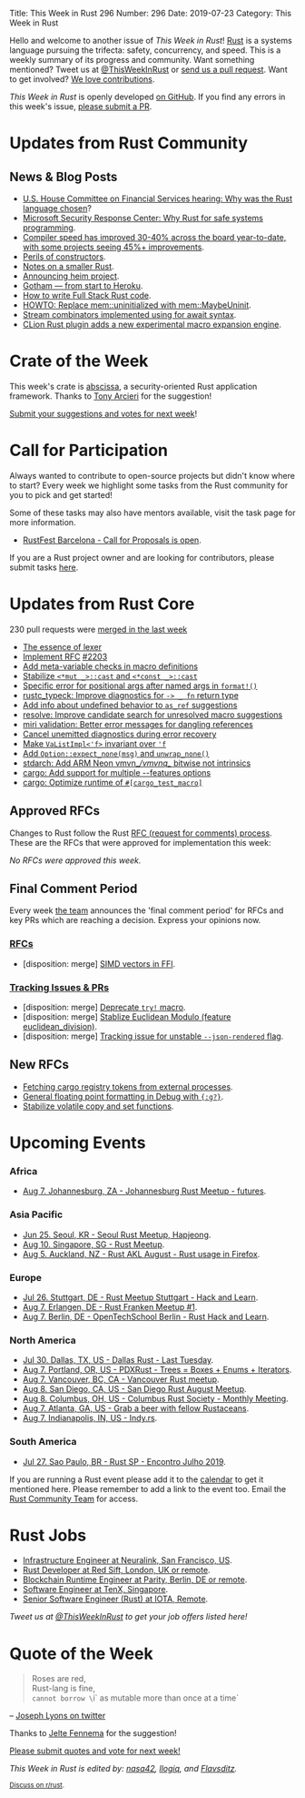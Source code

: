 Title: This Week in Rust 296
Number: 296
Date: 2019-07-23
Category: This Week in Rust

Hello and welcome to another issue of *This Week in Rust*!
[Rust](http://rust-lang.org) is a systems language pursuing the trifecta: safety, concurrency, and speed.
This is a weekly summary of its progress and community.
Want something mentioned? Tweet us at [@ThisWeekInRust](https://twitter.com/ThisWeekInRust) or [send us a pull request](https://github.com/cmr/this-week-in-rust).
Want to get involved? [We love contributions](https://github.com/rust-lang/rust/blob/master/CONTRIBUTING.md).

*This Week in Rust* is openly developed [on GitHub](https://github.com/cmr/this-week-in-rust).
If you find any errors in this week's issue, [please submit a PR](https://github.com/cmr/this-week-in-rust/pulls).

# Updates from Rust Community

## News & Blog Posts

* [U.S. House Committee on Financial Services hearing: Why was the Rust language chosen](https://www.c-span.org/video/?c4808083/rust-language-chosen)?
* [Microsoft Security Response Center: Why Rust for safe systems programming](https://msrc-blog.microsoft.com/2019/07/22/why-rust-for-safe-systems-programming/).
* [Compiler speed has improved 30-40% across the board year-to-date, with some projects seeing 45%+ improvements](https://www.reddit.com/r/rust/comments/cezxjn/compiler_speed_has_improved_3040_across_the_board/).
* [Perils of constructors](https://matklad.github.io/2019/07/16/perils-of-constructors.html).
* [Notes on a smaller Rust](https://boats.gitlab.io/blog/post/notes-on-a-smaller-rust/).
* [Announcing heim project](https://svartalf.info/posts/2019-07-17-announcing-heim-project/).
* [Gotham — from start to Heroku](https://blog.codeship.com/gotham-from-start-to-heroku/).
* [How to write Full Stack Rust code](https://www.steadylearner.com/blog/read/How-to-write-Full-Stack-Rust-code).
* [HOWTO: Replace mem::uninitialized with mem::MaybeUninit](https://www.reddit.com/r/rust/comments/cefgec/howto_replace_memuninitialized_with_memmaybeuninit/).
* [Stream combinators implemented using for await syntax](https://www.reddit.com/r/rust/comments/cbvhq9/stream_combinators_implemented_using_for_await/).
* [CLion Rust plugin adds a new experimental macro expansion engine](https://www.jetbrains.com/clion/whatsnew/#v2019-2-rust).

# Crate of the Week

This week's crate is [abscissa](https://github.com/iqlusioninc/abscissa), a security-oriented Rust application framework.
Thanks to [Tony Arcieri](https://users.rust-lang.org/t/crate-of-the-week/2704/590) for the suggestion!

[Submit your suggestions and votes for next week][submit_crate]!

[submit_crate]: https://users.rust-lang.org/t/crate-of-the-week/2704

# Call for Participation

Always wanted to contribute to open-source projects but didn't know where to start?
Every week we highlight some tasks from the Rust community for you to pick and get started!

Some of these tasks may also have mentors available, visit the task page for more information.

* [RustFest Barcelona - Call for Proposals is open](https://blog.rustfest.eu/cfp-for-barcelona).

If you are a Rust project owner and are looking for contributors, please submit tasks [here][guidelines].

[guidelines]: https://users.rust-lang.org/t/twir-call-for-participation/4821

# Updates from Rust Core

230 pull requests were [merged in the last week][merged]

[merged]: https://github.com/search?q=is%3Apr+org%3Arust-lang+is%3Amerged+merged%3A2019-07-15..2019-07-22

* [The essence of lexer](https://github.com/rust-lang/rust/pull/59706)
* [Implement RFC](https://github.com/rust-lang/rust/pull/61749) [#2203](https://rust-lang.github.io/rfcs/2203-const-repeat-expr.html)
* [Add meta-variable checks in macro definitions](https://github.com/rust-lang/rust/pull/62008)
* [Stabilize `<*mut _>::cast` and `<*const _>::cast`](https://github.com/rust-lang/rust/pull/62713)
* [Specific error for positional args after named args in `format!()`](https://github.com/rust-lang/rust/pull/62710)
* [rustc_typeck: Improve diagnostics for `-> _ fn` return type](https://github.com/rust-lang/rust/pull/62694)
* [Add info about undefined behavior to `as_ref` suggestions](https://github.com/rust-lang/rust/pull/62685)
* [resolve: Improve candidate search for unresolved macro suggestions](https://github.com/rust-lang/rust/pull/62684)
* [miri validation: Better error messages for dangling references](https://github.com/rust-lang/rust/pull/62673)
* [Cancel unemitted diagnostics during error recovery](https://github.com/rust-lang/rust/pull/62666)
* [Make `VaListImpl<'f>` invariant over `'f`](https://github.com/rust-lang/rust/pull/62639)
* [Add `Option::expect_none(msg)` and `unwrap_none()`](https://github.com/rust-lang/rust/pull/62596)
* [stdarch: Add ARM Neon vmvn_*/vmvnq_* bitwise not intrinsics](https://github.com/rust-lang/stdarch/pull/770)
* [cargo: Add support for multiple --features options](https://github.com/rust-lang/cargo/pull/7084)
* [cargo: Optimize runtime of `#[cargo_test_macro]`](https://github.com/rust-lang/cargo/pull/7146)

## Approved RFCs

Changes to Rust follow the Rust [RFC (request for comments)
process](https://github.com/rust-lang/rfcs#rust-rfcs). These
are the RFCs that were approved for implementation this week:

*No RFCs were approved this week.*

## Final Comment Period

Every week [the team](https://www.rust-lang.org/team.html) announces the
'final comment period' for RFCs and key PRs which are reaching a
decision. Express your opinions now.

### [RFCs](https://github.com/rust-lang/rfcs/labels/final-comment-period)

* [disposition: merge] [SIMD vectors in FFI](https://github.com/rust-lang/rfcs/pull/2574).

### [Tracking Issues & PRs](https://github.com/rust-lang/rust/labels/final-comment-period)

* [disposition: merge] [Deprecate `try!` macro](https://github.com/rust-lang/rust/pull/62672).
* [disposition: merge] [Stablize Euclidean Modulo (feature euclidean_division)](https://github.com/rust-lang/rust/pull/61884).
* [disposition: merge] [Tracking issue for unstable `--json-rendered` flag](https://github.com/rust-lang/rust/issues/60987).

## New RFCs

* [Fetching cargo registry tokens from external processes](https://github.com/rust-lang/rfcs/pull/2730).
* [General floating point formatting in Debug with `{:g?}`](https://github.com/rust-lang/rfcs/pull/2729).
* [Stabilize volatile copy and set functions](https://github.com/rust-lang/rfcs/pull/2728).

# Upcoming Events

### Africa

* [Aug  7. Johannesburg, ZA - Johannesburg Rust Meetup - futures](https://www.meetup.com/Johannesburg-Rust-Meetup/events/dgqmbryzlbkb/).

### Asia Pacific

* [Jun 25. Seoul, KR - Seoul Rust Meetup, Hapjeong](https://www.meetup.com/Rust-Seoul-Meetup/events/srxvzqyzkbfc/).
* [Aug 10. Singapore, SG - Rust Meetup](https://www.eventbrite.com/e/rust-meetup-tickets-65358532129).
* [Aug  5. Auckland, NZ - Rust AKL August - Rust usage in Firefox](https://www.meetup.com/rust-akl/events/259480991/).

### Europe

* [Jul 26. Stuttgart, DE - Rust Meetup Stuttgart - Hack and Learn](https://gettogether.community/events/1763/3-hack-and-learn-shackspace-stuttgart/).
* [Aug  7. Erlangen, DE - Rust Franken Meetup #1](https://www.meetup.com/Rust-NERF/events/263163435/).
* [Aug  7. Berlin, DE - OpenTechSchool Berlin - Rust Hack and Learn](https://www.meetup.com/opentechschool-berlin/events/gkkttqyzlbkb/).

### North America

* [Jul 30. Dallas, TX, US - Dallas Rust - Last Tuesday](https://www.meetup.com/Dallas-Rust/events/zfgwzmyzkbnc/).
* [Aug  7. Portland, OR, US - PDXRust - Trees = Boxes + Enums + Iterators](https://www.meetup.com/PDXRust/events/263383260/).
* [Aug  7. Vancouver, BC, CA - Vancouver Rust meetup](https://www.meetup.com/Vancouver-Rust/events/fzqqwqyzlbkb/).
* [Aug  8. San Diego, CA, US - San Diego Rust August Meetup](https://www.meetup.com/San-Diego-Rust/events/263267320/).
* [Aug  8. Columbus, OH, US - Columbus Rust Society - Monthly Meeting](https://www.meetup.com/columbus-rs/events/dbcfrpyzlblb/).
* [Aug  7. Atlanta, GA, US - Grab a beer with fellow Rustaceans](https://www.meetup.com/Rust-ATL/events/kkzkxqyzlbkb/).
* [Aug  7. Indianapolis, IN, US - Indy.rs](https://www.meetup.com/indyrs/events/mffbtpyzlbkb/).

### South America

* [Jul 27. Sao Paulo, BR - Rust SP - Encontro Julho 2019](https://www.meetup.com/Rust-Sao-Paulo-Meetup/events/262488375).

If you are running a Rust event please add it to the [calendar] to get
it mentioned here. Please remember to add a link to the event too.
Email the [Rust Community Team][community] for access.

[calendar]: https://www.google.com/calendar/embed?src=apd9vmbc22egenmtu5l6c5jbfc%40group.calendar.google.com
[community]: mailto:community-team@rust-lang.org

# Rust Jobs

* [Infrastructure Engineer at Neuralink, San Francisco, US](https://jobs.lever.co/neuralink/efb72bf6-5a55-434e-a0fd-9197f8485b55).
* [Rust Developer at Red Sift, London, UK or remote](https://www.reddit.com/r/rust/comments/cf7hf1/red_sift_looking_for_a_rust_developerc/).
* [Blockchain Runtime Engineer at Parity, Berlin, DE or remote](https://www.parity.io/jobs/#berlin-blockchain-runtime-engineer).
* [Software Engineer at TenX, Singapore](https://tenx.workable.com/jobs/689264).
* [Senior Software Engineer (Rust) at IOTA, Remote](https://iota.bamboohr.com/jobs/view.php?id=90).

*Tweet us at [@ThisWeekInRust](https://twitter.com/ThisWeekInRust) to get your job offers listed here!*

# Quote of the Week

> Roses are red,  
> Rust-lang is fine,  
> `cannot borrow \`i\` as mutable more than once at a time`

– [Joseph Lyons on twitter](https://twitter.com/MyDeathMachine/status/1151957842934599680)

Thanks to [Jelte Fennema](https://users.rust-lang.org/t/twir-quote-of-the-week/328/666) for the suggestion!

[Please submit quotes and vote for next week!](https://users.rust-lang.org/t/twir-quote-of-the-week/328)

*This Week in Rust is edited by: [nasa42](https://github.com/nasa42), [llogiq](https://github.com/llogiq), and [Flavsditz](https://github.com/Flavsditz).*

<small>[Discuss on r/rust]().</small>
